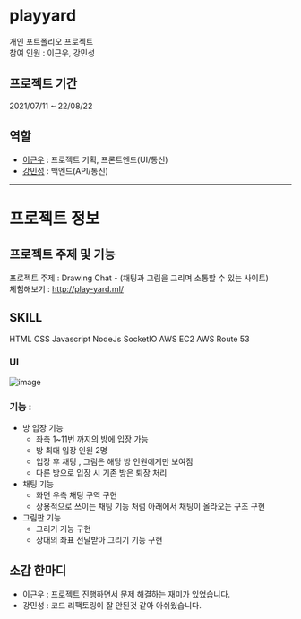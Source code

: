 # playyard
개인 포트폴리오 프로젝트  
참여 인원 : 이근우, 강민성  
  
## 프로젝트 기간
2021/07/11 ~ 22/08/22
  
## 역할   
  - [이근우](https://github.com/riulwoo) : 프로젝트 기획, 프론트엔드(UI/통신)
  - [강민성](https://github.com/riulwoo) : 백엔드(API/통신)      
* * *
# 프로젝트 정보   
## 프로젝트 주제 및 기능
프로젝트 주제 : Drawing Chat - (채팅과 그림을 그리며 소통할 수 있는 사이트)   
체험해보기 : http://play-yard.ml/  
## SKILL
HTML CSS Javascript NodeJs SocketIO AWS EC2 AWS Route 53   

### UI
![image](https://user-images.githubusercontent.com/67493361/185856151-fe536189-e69e-4481-9723-1bf5948064b6.png)

### 기능 : 
  - 방 입장 기능   
    + 좌측 1~11번 까지의 방에 입장 가능  
    + 방 최대 입장 인원 2명   
    + 입장 후 채팅  , 그림은 해당 방 인원에게만 보여짐   
    + 다른 방으로 입장 시 기존 방은 퇴장 처리   
  - 채팅 기능   
    + 화면 우측 채팅 구역 구현   
    + 상용적으로 쓰이는 채팅 기능 처럼 아래에서 채팅이 올라오는 구조 구현   
  - 그림판 기능   
    + 그리기 기능 구현
    + 상대의 좌표 전달받아 그리기 기능 구현   
      
  
## 소감 한마디
  - 이근우 : 프로젝트 진행하면서 문제 해결하는 재미가 있었습니다.
  - 강민성 : 코드 리팩토링이 잘 안된것 같아 아쉬웠습니다.
